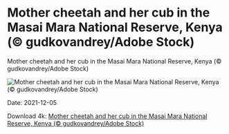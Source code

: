 # Mother cheetah and her cub in the Masai Mara National Reserve, Kenya (© gudkovandrey/Adobe Stock)

Mother cheetah and her cub in the Masai Mara National Reserve, Kenya (© gudkovandrey/Adobe Stock)

![Mother cheetah and her cub in the Masai Mara National Reserve, Kenya (© gudkovandrey/Adobe Stock)](https://bing.com/th?id=OHR.MotherCheetah_EN-US8957244847_UHD.jpg&w=1024&h=576)

Date: 2021-12-05

Download 4k: [Mother cheetah and her cub in the Masai Mara National Reserve, Kenya (© gudkovandrey/Adobe Stock)](https://bing.com/th?id=OHR.MotherCheetah_EN-US8957244847_UHD.jpg)

